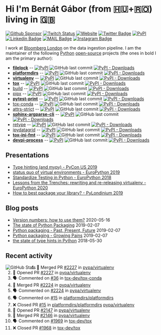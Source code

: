 # Hi I'm Bernát Gábor (from 🇭🇺+🇷🇴) living in 🇬🇧

[![Github Sponsor](https://img.shields.io/static/v1?label=Sponsor&message=%E2%9D%A4&logo=GitHub&link=https://github.com/sponsors/gaborbernat&style=flat-square)](https://github.com/sponsors/gaborbernat)
[![Twitch Status](https://img.shields.io/twitch/status/gaborbernat?style=flat-square)](https://www.twitch.tv/gaborbernat)
[![Website](https://img.shields.io/badge/-my%20blog@bernat.tech-191b1f?style=flat-square&labelColor=191b1f&logo=ghost&logoColor=white&link=https://www.bernat.tech/)](https://www.bernat.tech/)
[![Twitter Badge](https://img.shields.io/badge/-@gjbernat-1ca0f1?style=flat-square&labelColor=1ca0f1&logo=twitter&logoColor=white&link=https://twitter.com/gjbernat)](https://twitter.com/gjbernat)
[![PyPI](https://img.shields.io/badge/-gaborbernat-0073b7?style=flat-square&logo=Python&logoColor=white&link=https://pypi.org/user/gaborbernat/)](https://pypi.org/user/gaborbernat/)
[![Linkedin Badge](https://img.shields.io/badge/-gaborbernat-blue?style=flat-square&logo=Linkedin&logoColor=white&link=https://www.linkedin.com/in/gaborbernat/)](https://www.linkedin.com/in/gaborbernat/)
[![MAIL Badge](https://img.shields.io/badge/-gaborjbernat@gmail.com-c14438?style=flat-square&logo=Gmail&logoColor=white&link=mailto:gaborjbernat@gmail.com)](mailto:gaborjbernat@gmail.com)
[![Instagram Badge](https://img.shields.io/badge/-@gabor__bernat-845EC2?style=flat-square&labelColor=white&logo=Instagram&link=https://instagram.com/gabor_bernat/)](https://instagram.com/gabor_bernat)

I work at [Bloomberg London](https://www.techatbloomberg.com/) on the data ingestion pipeline. I am the maintainer of
the following [Python](https://www.python.org/) [open-source](https://en.wikipedia.org/wiki/Open_source) projects (the
ones in bold I am the primary author):

- [**filelock**](https://github.com/tox-dev/py-filelock) --
  [![PyPI](https://img.shields.io/pypi/v/filelock?style=flat-square)](https://pypi.org/project/filelock)
  ![GitHub last commit](https://img.shields.io/github/last-commit/tox-dev/py-filelock?logo=python&style=flat-square)
  [![PyPI - Downloads](https://img.shields.io/pypi/dm/filelock?style=flat-square)](https://pypistats.org/packages/filelock)
- [**platformdirs**](https://github.com/platformdirs/platformdirs) --
  [![PyPI](https://img.shields.io/pypi/v/platformdirs?style=flat-square)](https://pypi.org/project/platformdirs)
  ![GitHub last commit](https://img.shields.io/github/last-commit/platformdirs/platformdirs?logo=python&style=flat-square)
  [![PyPI - Downloads](https://img.shields.io/pypi/dm/platformdirs?style=flat-square)](https://pypistats.org/packages/platformdirs)
- [**virtualenv**](https://github.com/pypa/virtualenv) --
  [![PyPI](https://img.shields.io/pypi/v/virtualenv?style=flat-square)](https://pypi.org/project/virtualenv)
  ![GitHub last commit](https://img.shields.io/github/last-commit/pypa/virtualenv?logo=python&style=flat-square)
  [![PyPI - Downloads](https://img.shields.io/pypi/dm/virtualenv?style=flat-square)](https://pypistats.org/packages/virtualenv)
- [**tox**](https://github.com/tox-dev/tox) --
  [![PyPI](https://img.shields.io/pypi/v/tox?style=flat-square)](https://pypi.org/project/tox)
  ![GitHub last commit](https://img.shields.io/github/last-commit/tox-dev/tox?logo=python&style=flat-square)
  [![PyPI - Downloads](https://img.shields.io/pypi/dm/tox?style=flat-square)](https://pypistats.org/packages/tox)
- [build](https://github.com/pypa/build) --
  [![PyPI](https://img.shields.io/pypi/v/build?style=flat-square)](https://pypi.org/project/build)
  ![GitHub last commit](https://img.shields.io/github/last-commit/pypa/build?logo=python&style=flat-square)
  [![PyPI - Downloads](https://img.shields.io/pypi/dm/build?style=flat-square)](https://pypistats.org/packages/build)
- [pipx](https://github.com/pipxproject/pipx) --
  [![PyPI](https://img.shields.io/pypi/v/pipx?style=flat-square)](https://pypi.org/project/pipx)
  ![GitHub last commit](https://img.shields.io/github/last-commit/pipxproject/pipx?logo=python&style=flat-square)
  [![PyPI - Downloads](https://img.shields.io/pypi/dm/pipx?style=flat-square)](https://pypistats.org/packages/pipx)
- [**pytest-print**](https://github.com/pytest-dev/pytest-print) --
  [![PyPI](https://img.shields.io/pypi/v/pytest-print?style=flat-square)](https://pypi.org/project/pytest-print)
  ![GitHub last commit](https://img.shields.io/github/last-commit/pytest-dev/pytest-print?logo=python&style=flat-square)
  [![PyPI - Downloads](https://img.shields.io/pypi/dm/pytest-print?style=flat-square)](https://pypistats.org/packages/pytest-print)
- [tox-conda](https://github.com/tox-dev/tox-conda) --
  [![PyPI](https://img.shields.io/pypi/v/tox-conda?style=flat-square)](https://pypi.org/project/tox-conda)
  ![GitHub last commit](https://img.shields.io/github/last-commit/tox-dev/tox-conda?logo=python&style=flat-square)
  [![PyPI - Downloads](https://img.shields.io/pypi/dm/tox-conda?style=flat-square)](https://pypistats.org/packages/tox-conda)
- [attrs-strict](https://github.com/bloomberg/attrs-strict) --
  [![PyPI](https://img.shields.io/pypi/v/attrs-strict?style=flat-square)](https://pypi.org/project/attrs-strict)
  ![GitHub last commit](https://img.shields.io/github/last-commit/bloomberg/attrs-strict?logo=python&style=flat-square)
  [![PyPI - Downloads](https://img.shields.io/pypi/dm/attrs-strict?style=flat-square)](https://pypistats.org/packages/attrs-strict)
- [**sphinx-argparse-cli**](https://github.com/gaborbernat/sphinx-argparse-cli) --
  [![PyPI](https://img.shields.io/pypi/v/sphinx-argparse-cli?style=flat-square)](https://pypi.org/project/sphinx-argparse-cli)
  ![GitHub last commit](https://img.shields.io/github/last-commit/gaborbernat/sphinx-argparse-cli?logo=python&style=flat-square)
  [![PyPI - Downloads](https://img.shields.io/pypi/dm/sphinx-argparse-cli?style=flat-square)](https://pypistats.org/packages/sphinx-argparse-cli)
- [retype](https://github.com/ambv/retype) --
  [![PyPI](https://img.shields.io/pypi/v/retype?style=flat-square)](https://pypi.org/project/retype)
  ![GitHub last commit](https://img.shields.io/github/last-commit/ambv/retype?logo=python&style=flat-square)
  [![PyPI - Downloads](https://img.shields.io/pypi/dm/retype?style=flat-square)](https://pypistats.org/packages/retype)
- [ipydatagrid](https://github.com/bloomberg/ipydatagrid) --
  [![PyPI](https://img.shields.io/pypi/v/ipydatagrid?style=flat-square)](https://pypi.org/project/ipydatagrid)
  ![GitHub last commit](https://img.shields.io/github/last-commit/bloomberg/ipydatagrid?logo=python&style=flat-square)
  [![PyPI - Downloads](https://img.shields.io/pypi/dm/ipydatagrid?style=flat-square)](https://pypistats.org/packages/ipydatagrid)
- [**tox-ini-fmt**](https://github.com/tox-dev/tox-ini-fmt) --
  [![PyPI](https://img.shields.io/pypi/v/tox-ini-fmt?style=flat-square)](https://pypi.org/project/tox-ini-fmt)
  ![GitHub last commit](https://img.shields.io/github/last-commit/tox-dev/tox-ini-fmt?logo=python&style=flat-square)
  [![PyPI - Downloads](https://img.shields.io/pypi/dm/tox-ini-fmt?style=flat-square)](https://pypistats.org/packages/tox-ini-fmt)
- [**devpi-process**](https://github.com/gaborbernat/devpi-process) --
  [![PyPI](https://img.shields.io/pypi/v/devpi-process?style=flat-square)](https://pypi.org/project/devpi-process)
  ![GitHub last commit](https://img.shields.io/github/last-commit/gaborbernat/devpi-process?logo=python&style=flat-square)
  [![PyPI - Downloads](https://img.shields.io/pypi/dm/devpi-process?style=flat-square)](https://pypistats.org/packages/devpi-process)


## Presentations

- [Type hinting (and mypy) - PyCon US 2019](https://www.youtube.com/watch?v=hTrjTAPnA_k)
- [status quo of virtual environments - EuroPython 2019](https://www.youtube.com/watch?v=o1Vue9CWRxU)
- [Standardize Testing in Python - EuroPython 2018](https://www.youtube.com/watch?v=SFqna5ilqig)
- [Lessons from the Trenches: rewriting and re-releasing virtualenv - EuroPython 2020](https://www.youtube.com/watch?v=l9A0a8qZgOs)
- [How to best package your library? - PyLondinium 2019](https://youtu.be/OSnRl8yF9a4)

## Blog posts

- [Version numbers: how to use them?](https://www.bernat.tech/posts/version-numbers/) 2020-05-16
- [The state of Python Packaging](https://www.bernat.tech/posts/pep-517-and-python-packaging/) 2019-02-07
- [Python packaging - Past, Present, Future](https://www.bernat.tech/posts/pep-517-518/) 2019-02-07
- [Python packaging - Growing Pains](https://www.bernat.tech/posts/growing-pain/) 2019-02-07
- [the state of type hints in Python](https://www.bernat.tech/posts/the-state-of-type-hints-in-python/) 2018-05-30

## Recent activity

<img align="left" alt="GitHub Stats" src="https://github-readme-stats.vercel.app/api?username=gaborbernat&show_icons=true&hide_border=true" />

<!--START_SECTION:activity-->

1. 🎉 Merged PR [#2227](https://github.com/pypa/virtualenv/pull/2227) in [pypa/virtualenv](https://github.com/pypa/virtualenv)
2. 💪 Opened PR [#2227](https://github.com/pypa/virtualenv/pull/2227) in [pypa/virtualenv](https://github.com/pypa/virtualenv)
3. 🗣 Commented on [#36](https://github.com/tox-dev/tox-conda/issues/36) in [tox-dev/tox-conda](https://github.com/tox-dev/tox-conda)
4. 🎉 Merged PR [#2224](https://github.com/pypa/virtualenv/pull/2224) in [pypa/virtualenv](https://github.com/pypa/virtualenv)
5. 🗣 Commented on [#2224](https://github.com/pypa/virtualenv/issues/2224) in [pypa/virtualenv](https://github.com/pypa/virtualenv)
4. 🗣 Commented on [#15](https://github.com/platformdirs/platformdirs/issues/15) in
   [platformdirs/platformdirs](https://github.com/platformdirs/platformdirs)
5. ❌ Closed PR [#15](https://github.com/platformdirs/platformdirs/pull/15) in
   [platformdirs/platformdirs](https://github.com/platformdirs/platformdirs)
   [pypa/virtualenv](https://github.com/pypa/virtualenv)
6. 💪 Opened PR [#2147](https://github.com/pypa/virtualenv/pull/2147) in
   [pypa/virtualenv](https://github.com/pypa/virtualenv)
7. 🎉 Merged PR [#2146](https://github.com/pypa/virtualenv/pull/2146) in
   [pypa/virtualenv](https://github.com/pypa/virtualenv)
8. 🗣 Commented on [#1969](https://github.com/tox-dev/tox/issues/1969) in [tox-dev/tox](https://github.com/tox-dev/tox)
9. ❌ Closed PR [#1968](https://github.com/tox-dev/tox/pull/1968) in [tox-dev/tox](https://github.com/tox-dev/tox)
   <!--END_SECTION:activity-->
